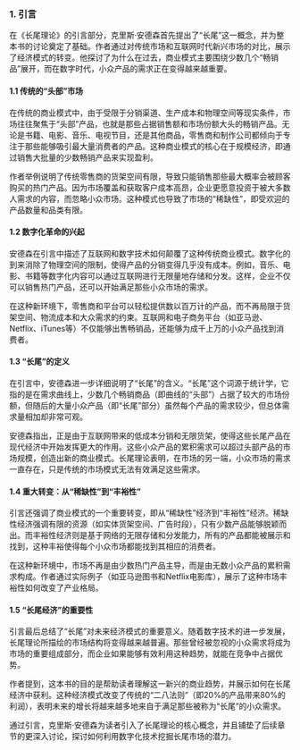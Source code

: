 ### 1. 引言

在《长尾理论》的引言部分，克里斯·安德森首先提出了“长尾”这一概念，并为整本书的讨论奠定了基础。作者通过对传统市场和互联网时代新兴市场的对比，展示了经济模式的转变。他探讨了为什么在过去，商业模式主要围绕少数几个“畅销品”展开，而在数字时代，小众产品的需求正在变得越来越重要。

#### 1.1 传统的“头部”市场
在传统的商业模式中，由于受限于分销渠道、生产成本和物理空间等现实条件，市场往往聚焦于“头部”产品，也就是那些占据销售额和市场份额大头的畅销产品。无论是书籍、电影、音乐、电视节目，还是其他商品，零售商和制作公司都倾向于专注于那些能够吸引最大量消费者的产品。这种商业模式的核心在于规模经济，即通过销售大批量的少数畅销产品来实现盈利。

作者举例说明了传统零售商的货架空间有限，导致只能销售那些最大概率会被顾客购买的热门产品。因为市场覆盖和获取客户成本高昂，企业更愿意投资于被大多数人需求的内容，而忽略小众市场。这种模式也导致了市场的“稀缺性”，即受欢迎的产品数量和品类有限。

#### 1.2 数字化革命的兴起
安德森在引言中描述了互联网和数字技术如何颠覆了这种传统商业模式。数字化的到来消除了物理空间的限制，使得产品的分销变得几乎没有成本。例如，音乐、电影、书籍等数字化内容可以通过互联网进行无限量地存储和分发。这样，企业不仅可以销售热门产品，还可以开始满足那些小众市场的需求。

在这种新环境下，零售商和平台可以轻松提供数以百万计的产品，而不再局限于货架空间、物流成本和大众需求的约束。互联网和电子商务平台（如亚马逊、Netflix、iTunes等）不仅能够出售畅销品，还能够为成千上万的小众产品找到消费者。

#### 1.3 “长尾”的定义
在引言中，安德森进一步详细说明了“长尾”的含义。“长尾”这个词源于统计学，它指的是在需求曲线上，少数几个畅销商品（即曲线的“头部”）占据了较大的市场份额，但随后的大量小众产品（即“长尾”部分）虽然每个产品的需求较少，但总体需求量相加却非常可观。

安德森指出，正是由于互联网带来的低成本分销和无限货架，使得这些长尾产品在现代经济中开始发挥更大的作用。这些小众产品的累积需求可以超过头部产品的市场规模，创造出新的商业模式。长尾理论表明，在市场的另一端，小众市场的需求一直存在，只是传统的市场模式无法有效满足这些需求。

#### 1.4 重大转变：从“稀缺性”到“丰裕性”
引言还强调了商业模式的一个重要转变，即从“稀缺性”经济到“丰裕性”经济。稀缺性经济强调有限的资源（如实体货架空间、广告时段），只有少数产品能够脱颖而出。而丰裕性经济则是基于网络的无限存储和分发能力，所有的产品都能被展示和找到，这种丰裕使得每个小众市场都能找到其相应的消费者。

在这种新环境中，市场不再是由少数热门产品主导，而是由无数小众产品的累积需求构成。作者通过实际例子（如亚马逊图书和Netflix电影库），展示了这种市场丰裕性如何改变了产业格局。

#### 1.5 “长尾经济”的重要性
引言最后总结了“长尾”对未来经济模式的重要意义。随着数字技术的进一步发展，长尾理论所描绘的市场结构将变得越来越普遍。那些曾经被忽视的小众需求将成为市场的重要组成部分，而企业如果能够有效利用这种趋势，就能在竞争中占据优势。

作者提到，这本书的目的是帮助读者理解这一新兴的商业趋势，并展示如何在长尾经济中获利。这种经济模式改变了传统的“二八法则”（即20%的产品带来80%的利润），表明未来的增长将越来越多地来自于满足那些被称为“长尾”的小众需求。

通过引言，克里斯·安德森为读者引入了长尾理论的核心概念，并且铺垫了后续章节的更深入讨论，探讨如何利用数字化技术挖掘长尾市场的潜力。